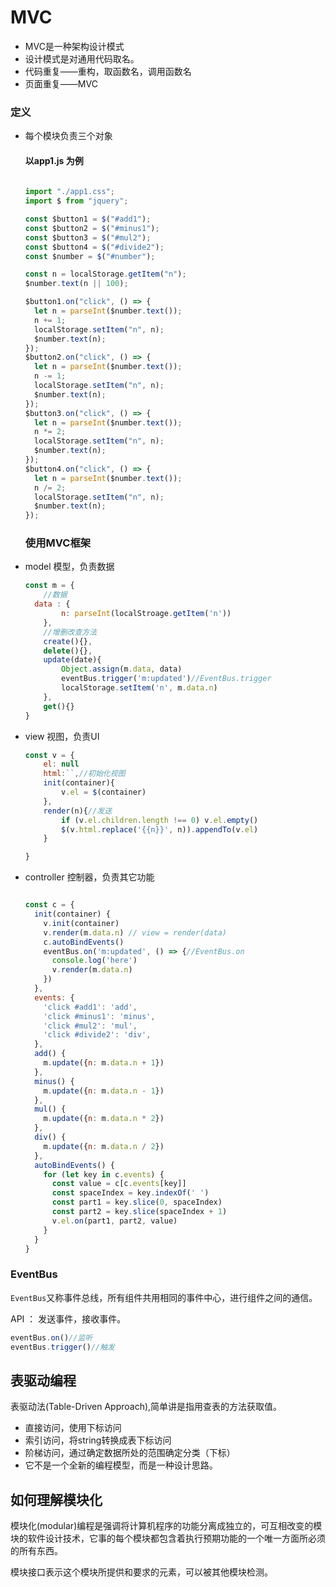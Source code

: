# MVC

- MVC是一种架构设计模式
- 设计模式是对通用代码取名。
- 代码重复——重构，取函数名，调用函数名
- 页面重复——MVC



### 定义

- 每个模块负责三个对象

  #### 以app1.js 为例

  ```js
    
  import "./app1.css";
  import $ from "jquery";
  
  const $button1 = $("#add1");
  const $button2 = $("#minus1");
  const $button3 = $("#mul2");
  const $button4 = $("#divide2");
  const $number = $("#number");
  
  const n = localStorage.getItem("n");
  $number.text(n || 100);
  
  $button1.on("click", () => {
    let n = parseInt($number.text());
    n += 1;
    localStorage.setItem("n", n);
    $number.text(n);
  });
  $button2.on("click", () => {
    let n = parseInt($number.text());
    n -= 1;
    localStorage.setItem("n", n);
    $number.text(n);
  });
  $button3.on("click", () => {
    let n = parseInt($number.text());
    n *= 2;
    localStorage.setItem("n", n);
    $number.text(n);
  });
  $button4.on("click", () => {
    let n = parseInt($number.text());
    n /= 2;
    localStorage.setItem("n", n);
    $number.text(n);
  });
  ```

  ### 使用MVC框架

- model  模型，负责数据

  ```js
  const m = {
      //数据
  	data : {
          n: parseInt(localStroage.getItem('n'))
      },
      //增删改查方法
      create(){},
      delete(){},
      update(date){
          Object.assign(m.data, data)
          eventBus.trigger('m:updated')//EventBus.trigger
          localStorage.setItem('n', m.data.n)
      },
      get(){}
  }
  ```

  

- view    视图，负责UI

  ```js
  const v = {
      el: null
      html:``,//初始化视图
      init(container){
          v.el = $(container)
      },
      render(n){//发送
          if (v.el.children.length !== 0) v.el.empty()
          $(v.html.replace('{{n}}', n)).appendTo(v.el)
      }
  
  }
  ```

  

- controller 控制器，负责其它功能

  ```js
  
  const c = {
    init(container) {
      v.init(container)
      v.render(m.data.n) // view = render(data)
      c.autoBindEvents()
      eventBus.on('m:updated', () => {//EventBus.on
        console.log('here')
        v.render(m.data.n)
      })
    },
    events: {
      'click #add1': 'add',
      'click #minus1': 'minus',
      'click #mul2': 'mul',
      'click #divide2': 'div',
    },
    add() {
      m.update({n: m.data.n + 1})
    },
    minus() {
      m.update({n: m.data.n - 1})
    },
    mul() {
      m.update({n: m.data.n * 2})
    },
    div() {
      m.update({n: m.data.n / 2})
    },
    autoBindEvents() {
      for (let key in c.events) {
        const value = c[c.events[key]]
        const spaceIndex = key.indexOf(' ')
        const part1 = key.slice(0, spaceIndex)
        const part2 = key.slice(spaceIndex + 1)
        v.el.on(part1, part2, value)
      }
    }
  }
  
  ```

  

### EventBus 

`EventBus`又称事件总线，所有组件共用相同的事件中心，进行组件之间的通信。

API ：  发送事件，接收事件。

```js
eventBus.on()//监听
eventBus.trigger()//触发    
```



## 表驱动编程

表驱动法(Table-Driven Approach),简单讲是指用查表的方法获取值。

- 直接访问，使用下标访问
- 索引访问，将string转换成表下标访问
- 阶梯访问，通过确定数据所处的范围确定分类（下标）
- 它不是一个全新的编程模型，而是一种设计思路。

## 如何理解模块化

模块化(modular)编程是强调将计算机程序的功能分离成独立的，可互相改变的模块的软件设计技术，它事的每个模块都包含着执行预期功能的一个唯一方面所必须的所有东西。

模块接口表示这个模块所提供和要求的元素，可以被其他模块检测。